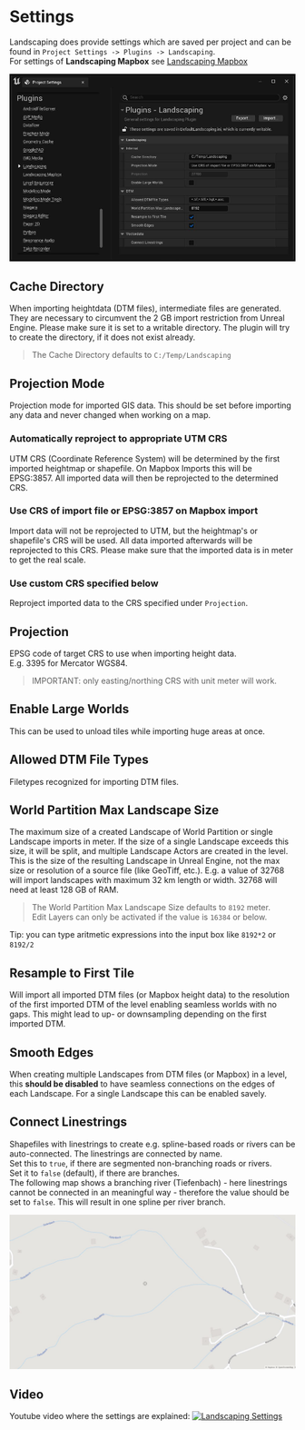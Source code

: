 # Settings

Landscaping does provide settings which are saved per project and can be found in `Project Settings -> Plugins -> Landscaping`.  
For settings of __Landscaping Mapbox__ see [Landscaping Mapbox](mapbox.md?id=settings)  

![Landscaping Settings](_media/ue5_landscaping_settings.jpg)  

## Cache Directory

When importing heightdata (DTM files), intermediate files are generated. They are necessary to circumvent the 2 GB import restriction from Unreal Engine. Please make sure it is set to a writable directory. The plugin will try to create the directory, if it does not exist already.

> The Cache Directory defaults to `C:/Temp/Landscaping`

## Projection Mode

Projection mode for imported GIS data. This should be set before importing any data and never changed when working on a map.

### Automatically reproject to appropriate UTM CRS

UTM CRS (Coordinate Reference System) will be determined by the first imported heightmap or shapefile. On Mapbox Imports this will be EPSG:3857. All imported data will then be reprojected to the determined CRS.

### Use CRS of import file or EPSG:3857 on Mapbox import

Import data will not be reprojected to UTM, but the heightmap's or shapefile's CRS will be used. All data imported afterwards will be reprojected to this CRS. Please make sure that the imported data is in meter to get the real scale.

### Use custom CRS specified below

Reproject imported data to the CRS specified under `Projection`.

## Projection

EPSG code of target CRS to use when importing height data.  
E.g. 3395 for Mercator WGS84.  

> IMPORTANT: only easting/northing CRS with unit meter will work.  

## Enable Large Worlds

This can be used to unload tiles while importing huge areas at once.  

## Allowed DTM File Types

Filetypes recognized for importing DTM files.  

## World Partition Max Landscape Size

The maximum size of a created Landscape of World Partition or single Landscape imports in meter. If the size of a single Landscape exceeds this size, it will be split, and multiple Landscape Actors are created in the level. This is the size of the resulting Landscape in Unreal Engine, not the max size or resolution of a source file (like GeoTiff, etc.). E.g. a value of 32768 will import landscapes with maximum 32 km length or width. 32768 will need at least 128 GB of RAM.

> The World Partition Max Landscape Size defaults to `8192` meter.  
> Edit Layers can only be activated if the value is `16384` or below.

Tip: you can type aritmetic expressions into the input box like `8192*2` or `8192/2`

## Resample to First Tile

Will import all imported DTM files (or Mapbox height data) to the resolution of the first imported DTM of the level enabling seamless worlds with no gaps. This might lead to up- or downsampling depending on the first imported DTM.  

## Smooth Edges

When creating multiple Landscapes from DTM files (or Mapbox) in a level, this __should be disabled__ to have seamless connections on the edges of each Landscape. For a single Landscape this can be enabled savely.  

## Connect Linestrings

Shapefiles with linestrings to create e.g. spline-based roads or rivers can be auto-connected. The linestrings are connected by name.  
Set this to `true`, if there are segmented non-branching roads or rivers.  
Set it to `false` (default), if there are branches.  
The following map shows a branching river (Tiefenbach) - here linestrings cannot be connected in an meaningful way - therefore the value should be set to `false`. This will result in one spline per river branch.  

![Connect Linestrings](_media/connect_linestrings.jpg)

## Video

Youtube video where the settings are explained:  [![Landscaping Settings](https://img.youtube.com/vi/o0cqO6QNUZg/0.jpg)](https://www.youtube.com/watch?v=o0cqO6QNUZg)